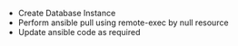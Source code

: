 - Create Database Instance
- Perform ansible pull using remote-exec by null resource
- Update ansible code as required
